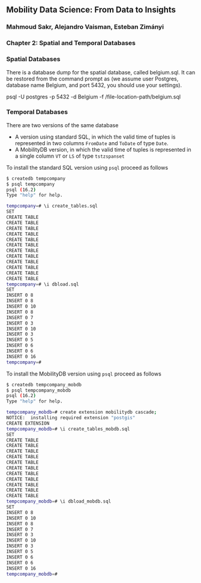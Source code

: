 ## Mobility Data Science: From Data to Insights
### Mahmoud Sakr, Alejandro Vaisman, Esteban Zimányi


### Chapter 2: Spatial and Temporal Databases

### Spatial Databases

There is a database dump for the spatial database, called belgium.sql.
It can be restored from the command prompt as (we assume user Postgres, database name Belgium, and port 5432, you should use your settings).

psql  -U postgres -p 5432 -d Belgium    -f /file-location-path/belgium.sql

### Temporal Databases

There are two versions of the same database 
*  A version using standard SQL, in which the valid time of tuples is
   represented in two columns `FromDate` and `ToDate` of type `Date`.
*  A MobilityDB version, in which the valid time of tuples is
   represented in a single column `VT` or `LS` of type `tstzspanset`

To install the standard SQL version using `psql` proceed as follows
```bash
$ createdb tempcompany
$ psql tempcompany
psql (16.2)
Type "help" for help.

tempcompany=# \i create_tables.sql
SET
CREATE TABLE
CREATE TABLE
CREATE TABLE
CREATE TABLE
CREATE TABLE
CREATE TABLE
CREATE TABLE
CREATE TABLE
CREATE TABLE
CREATE TABLE
CREATE TABLE
CREATE TABLE
tempcompany=# \i dbload.sql
SET
INSERT 0 8
INSERT 0 8
INSERT 0 10
INSERT 0 8
INSERT 0 7
INSERT 0 3
INSERT 0 10
INSERT 0 3
INSERT 0 5
INSERT 0 6
INSERT 0 6
INSERT 0 16
tempcompany=#
```

To install the MobilityDB version using `psql` proceed as follows
```bash
$ createdb tempcompany_mobdb
$ psql tempcompany_mobdb
psql (16.2)
Type "help" for help.

tempcompany_mobdb=# create extension mobilitydb cascade;
NOTICE:  installing required extension "postgis"
CREATE EXTENSION
tempcompany_mobdb=# \i create_tables_mobdb.sql
SET
CREATE TABLE
CREATE TABLE
CREATE TABLE
CREATE TABLE
CREATE TABLE
CREATE TABLE
CREATE TABLE
CREATE TABLE
CREATE TABLE
CREATE TABLE
CREATE TABLE
tempcompany_mobdb=# \i dbload_mobdb.sql
SET
INSERT 0 8
INSERT 0 10
INSERT 0 8
INSERT 0 7
INSERT 0 3
INSERT 0 10
INSERT 0 3
INSERT 0 5
INSERT 0 6
INSERT 0 6
INSERT 0 16
tempcompany_mobdb=#
```

   
   

